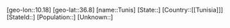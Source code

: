 ﻿---
location: [36.8,10.18]
type: City
tags:
- geo/City


SpocWebEntityId: 35044
isDeleted: false
confidential: public

---
[geo-lon::10.18]
[geo-lat::36.8]
[name::Tunis]
[State::]
[Country::[[Tunisia]]]
[StateId::]
[Population::]
[Unknown::]

